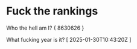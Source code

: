 # Fuck the rankings

Who the hell am I?
{ 8630626 }

What fucking year is it?
[ 2025-01-30T10:43:20Z ]
